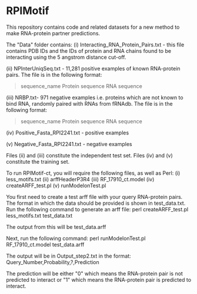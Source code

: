 RPIMotif
========

This repository contains code and related datasets for a new method to make RNA-protein partner predictions.

The "Data" folder contains:
(i) Interacting_RNA_Protein_Pairs.txt - this file contains PDB IDs and the IDs of protein and RNA chains found to be interacting using the 5 angstrom distance cut-off.

(ii) NPInterUniqSeq.txt - 11,281 positive examples of known RNA-protein pairs. The file is in the following format:
>sequence_name
Protein sequence
RNA sequence

(iii) NRBP.txt- 971 negative examples i.e. proteins which are not known to bind RNA, randomly paired with RNAs from fRNAdb. The file is in the following format:
>sequence_name
Protein sequence
RNA sequence

(iv) Positive_Fasta_RPI2241.txt - positive examples

(v) Negative_Fasta_RPI2241.txt - negative examples

Files (ii) and (iii) constitute the independent test set.
Files (iv) and (v) constitute the training set.

To run RPIMotif-ct, you will require the following files, as well as Perl:
(i) less_motifs.txt
(ii) arffHeaderP3R4
(iii) RF_17910_ct.model
(iv) createARFF_test.pl
(v) runModelonTest.pl

You first need to create a test arff file with your query RNA-protein pairs. The format in which the data should be provided is shown in test_data.txt. Run the following command to generate an arff file:
perl createARFF_test.pl less_motifs.txt test_data.txt

The output from this will be test_data.arff

Next, run the following command:
perl runModelonTest.pl RF_17910_ct.model test_data.arff

The output will be in Output_step2.txt in the format:
Query_Number,Probability,?,Prediction

The prediction will be either "0" which means the RNA-protein pair is not predicted to interact or "1" which means the RNA-protein pair is predicted to interact.

